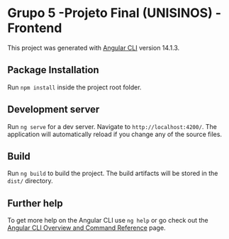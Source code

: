 # Grupo 5 -Projeto Final (UNISINOS) - Frontend

This project was generated with [Angular CLI](https://github.com/angular/angular-cli) version 14.1.3.

## Package Installation

Run `npm install` inside the project root folder.

## Development server

Run `ng serve` for a dev server. Navigate to `http://localhost:4200/`. The application will automatically reload if you change any of the source files.

## Build

Run `ng build` to build the project. The build artifacts will be stored in the `dist/` directory.

## Further help

To get more help on the Angular CLI use `ng help` or go check out the [Angular CLI Overview and Command Reference](https://angular.io/cli) page.
